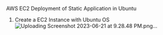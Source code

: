 AWS EC2 Deployment of Static Application in Ubuntu

1. Create a EC2 Instance with Ubuntu OS
   ![Uploading Screenshot 2023-06-21 at 9.28.48 PM.png…]()
